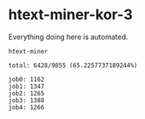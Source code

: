 # htext-miner-kor-3

Everything doing here is automated.

```
htext-miner

total: 6428/9855 (65.2257737189244%)

job0: 1162
job1: 1347
job2: 1265
job3: 1388
job4: 1266
```